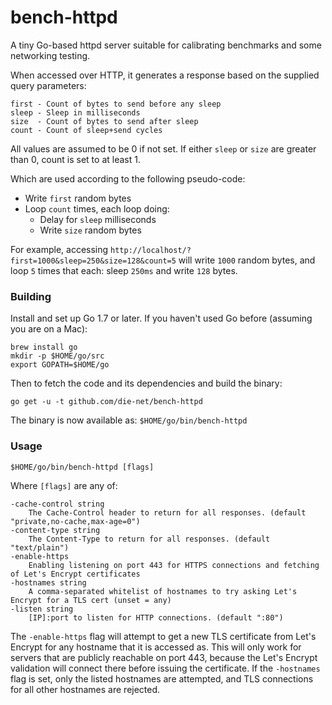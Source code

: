 # bench-httpd

A tiny Go-based httpd server suitable for calibrating benchmarks and some networking testing.

When accessed over HTTP, it generates a response based on the supplied query parameters:

    first - Count of bytes to send before any sleep
    sleep - Sleep in milliseconds
    size  - Count of bytes to send after sleep
    count - Count of sleep+send cycles

All values are assumed to be 0 if not set. If either ```sleep``` or ```size``` are greater than 0, count is set to at least 1.

Which are used according to the following pseudo-code:

* Write ```first``` random bytes
* Loop ```count``` times, each loop doing:
  * Delay for ```sleep``` milliseconds
  * Write ```size``` random bytes

For example, accessing ```http://localhost/?first=1000&sleep=250&size=128&count=5``` will write ```1000``` random bytes, and loop ```5``` times that each: sleep ```250ms``` and write ```128``` bytes.

### Building

Install and set up Go 1.7 or later. If you haven't used Go before (assuming you are on a Mac):

    brew install go
    mkdir -p $HOME/go/src
    export GOPATH=$HOME/go

Then to fetch the code and its dependencies and build the binary:

    go get -u -t github.com/die-net/bench-httpd

The binary is now available as: ```$HOME/go/bin/bench-httpd```

### Usage

    $HOME/go/bin/bench-httpd [flags]

Where ```[flags]``` are any of:

    -cache-control string
        The Cache-Control header to return for all responses. (default "private,no-cache,max-age=0")
    -content-type string
        The Content-Type to return for all responses. (default "text/plain")
    -enable-https
        Enabling listening on port 443 for HTTPS connections and fetching of Let's Encrypt certificates
    -hostnames string
        A comma-separated whitelist of hostnames to try asking Let's Encrypt for a TLS cert (unset = any)
    -listen string
        [IP]:port to listen for HTTP connections. (default ":80")

The ```-enable-https``` flag will attempt to get a new TLS certificate from Let's Encrypt for any hostname that it is accessed as.  This will only work for servers that are publicly reachable on port 443, because the Let's Encrypt validation will connect there before issuing the certificate.  If the ```-hostnames``` flag is set, only the listed hostnames are attempted, and TLS connections for all other hostnames are rejected.